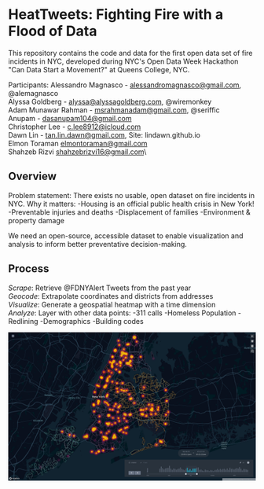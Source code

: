 # HeatTweets: Fighting Fire with a Flood of Data
This repository contains the code and data for the first open data set of fire incidents in NYC, developed during NYC's Open Data Week Hackathon "Can Data Start a Movement?" at Queens College, NYC.

Participants:
Alessandro Magnasco - alessandromagnasco@gmail.com, @alemagnasco\
Alyssa Goldberg - alyssa@alyssagoldberg.com, @wiremonkey\
Adam Munawar Rahman - msrahmanadam@gmail.com, @seriffic\
Anupam - dasanupam104@gmail.com\
Christopher Lee - c.lee8912@icloud.com \
Dawn Lin - tan.lin.dawn@gmail.com, Site: lindawn.github.io\
Elmon Toraman elmontoraman@gmail.com\
Shahzeb Rizvi  shahzebrizvi16@gmail.com\

## Overview
Problem statement: There exists no usable, open dataset on fire incidents in NYC.
Why it matters:
-Housing is an official public health crisis in New York!
-Preventable injuries and deaths
-Displacement of families
-Environment & property damage

We need an open-source, accessible dataset to enable visualization and analysis to inform better preventative decision-making.

## Process
_Scrape_: Retrieve @FDNYAlert Tweets from the past year\
_Geocode_: Extrapolate coordinates and districts from addresses\
_Visualize_: Generate a geospatial heatmap with a time dimension\
_Analyze_: 
Layer with other data points:
-311 calls
-Homeless Population
-Redlining
-Demographics
-Building codes

![alt text](/visualizations/kepler_screenshot.png "Kepler.gl map")

